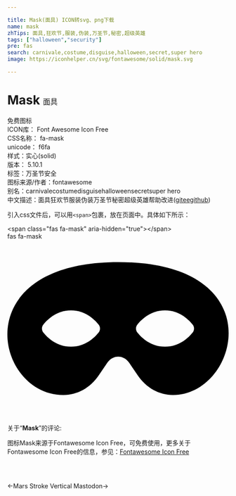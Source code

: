 ```yaml
---

title: Mask(面具) ICON转svg、png下载
name: mask
zhTips: 面具,狂欢节,服装,伪装,万圣节,秘密,超级英雄
tags: ["halloween","security"]
pre: fas
search: carnivale,costume,disguise,halloween,secret,super hero
image: https://iconhelper.cn/svg/fontawesome/solid/mask.svg

---
```


# Mask  <small style="font-size: 60%;font-weight: 100">面具</small>


<div class="detail-page">
<p>
<span><span class="badge-success badge">免费图标</span> </span>
<br/>
<span>
ICON库：
<span class="badge-secondary badge">Font Awesome Icon Free</span> 
</span>
<br/>
<span>
CSS名称：
<span class="badge-secondary badge">fa-mask</span> 
</span>
<br/>
<span>
unicode：
<span class="badge-secondary badge">f6fa</span> 
<copy-btn content='f6fa' btn-title=""></copy-btn>
<copy-btn :content='String.fromCodePoint(parseInt("f6fa", 16))' btn-title="复制U"></copy-btn>
</span><br/><span>样式：<span class="badge-light badge">实心(solid)</span></span>
<br/>
<span>
版本：
<span class="badge-secondary badge">5.10.1</span> 
</span><br/><span>标签：<span class="badge-light badge"><router-link to="/tags/halloween.html">万圣节</router-link></span><span class="badge-light badge"><router-link to="/tags/security.html">安全</router-link></span></span>
<br/>
<span>图标来源/作者：<span class="badge-light badge">fontawesome</span></span> 
<br/>
<span>别名：<span class="badge-light badge">carnivale</span><span class="badge-light badge">costume</span><span class="badge-light badge">disguise</span><span class="badge-light badge">halloween</span><span class="badge-light badge">secret</span><span class="badge-light badge">super hero</span></span><br/><span class="zh-detail">中文描述：<span class="badge-primary badge">面具</span><span class="badge-primary badge">狂欢节</span><span class="badge-primary badge">服装</span><span class="badge-primary badge">伪装</span><span class="badge-primary badge">万圣节</span><span class="badge-primary badge">秘密</span><span class="badge-primary badge">超级英雄</span><span class="help-link"><span>帮助改进</span>(<a href="https://gitee.com/liuwave/icon-helper/edit/master/json/fontawesome/solid/mask.json" target="_blank" rel="noopener noreferrer">gitee</a><a href="https://github.com/liuwave/icon-helper/edit/master/json/fontawesome/solid/mask.json" target="_blank" rel="noopener noreferrer">github</a></span>)</span><br/>
</p>
</div>
<div class="alert alert-dark">
  <i class="fas fa-mask fa-xs"></i>
  <i class="fas fa-mask fa-sm"></i>
  <i class="fas fa-mask fa-lg"></i>
  <i class="fas fa-mask fa-2x"></i>
  <i class="fas fa-mask fa-3x"></i>
  <i class="fas fa-mask fa-5x"></i>
  <i class="fas fa-mask fa-7x"></i>
</div>
<div>
  <p>引入css文件后，可以用<code>&lt;span&gt;</code>包裹，放在页面中。具体如下所示：    
  </p>
  <div class="alert alert-primary" style="font-size: 14px">
    &lt;span class="fas fa-mask" aria-hidden="true"&gt;&lt;/span&gt;
    <copy-btn content='<span class="fas fa-mask" aria-hidden="true"></span>'></copy-btn>
  </div>
  <div class="alert alert-secondary">
    <i class="fas fa-mask"
    style="font-size: 24px"
    aria-hidden="true"></i> fas fa-mask
    <copy-btn content="fas fa-mask" btn-title="复制图标名称"></copy-btn>
  </div>
</div>
<div id="svg" class="svg-wrap">
<svg xmlns="http://www.w3.org/2000/svg" viewBox="0 0 640 512"><path d="M320.67 64c-442.6 0-357.57 384-158.46 384 39.9 0 77.47-20.69 101.42-55.86l25.73-37.79c15.66-22.99 46.97-22.99 62.63 0l25.73 37.79C401.66 427.31 439.23 448 479.13 448c189.86 0 290.63-384-158.46-384zM184 308.36c-41.06 0-67.76-25.66-80.08-41.05-5.23-6.53-5.23-16.09 0-22.63 12.32-15.4 39.01-41.05 80.08-41.05s67.76 25.66 80.08 41.05c5.23 6.53 5.23 16.09 0 22.63-12.32 15.4-39.02 41.05-80.08 41.05zm272 0c-41.06 0-67.76-25.66-80.08-41.05-5.23-6.53-5.23-16.09 0-22.63 12.32-15.4 39.01-41.05 80.08-41.05s67.76 25.66 80.08 41.05c5.23 6.53 5.23 16.09 0 22.63-12.32 15.4-39.02 41.05-80.08 41.05z"/></svg>
</div>
<detail full-name='fa-mask'></detail>
<div class="icon-detail__container">
<p>关于“<b>Mask</b>”的评论:</p>
</div>
<Vssue title="关于“Mask”的评论" />    
<div><p>图标Mask来源于Fontawesome Icon Free，可免费使用，更多关于  Fontawesome Icon Free的信息，参见：<a target="_blank" href="https://iconhelper.cn/fontawesome.html">Fontawesome Icon Free</a>
</p></div>

<div style="padding:2rem 0 " class="page-nav"><p class="inner"><span class="prev">←<router-link to="/icon/solid/mars-stroke-v.html">Mars Stroke Vertical</router-link></span> <span class="next"><router-link to="/icon/brands/mastodon.html">Mastodon</router-link>→</span></p></div>
